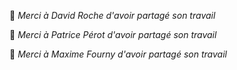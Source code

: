 
🙏 *Merci à David Roche d'avoir partagé son travail*

🙏 *Merci à Patrice Pérot d'avoir partagé son travail*

🙏 *Merci à Maxime Fourny d'avoir partagé son travail*
